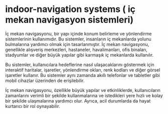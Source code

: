 # indoor-navigation systems ( iç mekan navigasyon sistemleri)

İç mekan navigasyonu, bir yapı içinde konum belirleme ve yönlendirme sistemlerinin kullanımıdır. Bu sistemler, insanların iç mekanlarda yolunu 
bulmalarına yardımcı olmak için tasarlanmıştır. İç mekan navigasyonu, genellikle alışveriş merkezleri, hastaneler, havalimanları, ofis binaları, 
stadyumlar ve diğer büyük yapılar gibi karmaşık iç mekanlarda kullanılır.


Bu sistemler, kullanıcılara hedeflerine nasıl ulaşacaklarını göstermek için interaktif haritalar, işaretler, yönlendirme okları, renk kodları 
ve diğer görsel işaretler kullanır. Bu sistemler aynı zamanda akıllı telefonlar ve tabletler gibi mobil cihazlar üzerinden de erişilebilir.

İç mekan navigasyonu, özellikle büyük yapılar ve etkinliklerde, kullanıcıların zamanlarını verimli bir şekilde kullanmalarına ve istedikleri yere 
hızlı ve kolay bir şekilde ulaşmalarına yardımcı olur. Ayrıca, acil durumlarda da hayat kurtarıcı bir rol oynayabilir.





